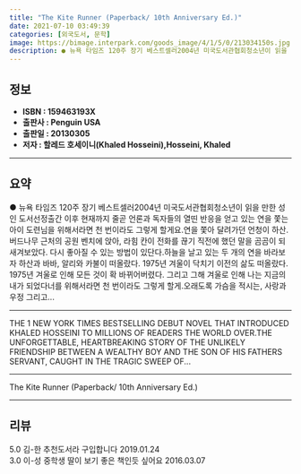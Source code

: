 ```yaml
---
title: "The Kite Runner (Paperback/ 10th Anniversary Ed.)"
date: 2021-07-10 03:49:39
categories: [외국도서, 문학]
image: https://bimage.interpark.com/goods_image/4/1/5/0/213034150s.jpg
description: ● 뉴욕 타임즈 120주 장기 베스트셀러2004년 미국도서관협회청소년이 읽을 만한 성인 도서선정출간 이후 현재까지 줄곧 언론과 독자들의 열띤 반응을 얻고 있는 연을 쫓는 아이 도련님을 위해서라면 천 번이라도 그렇게 할게요.연을 쫓아 달려가던 언청이 하산. 버드나무 근처의 공원 벤치에
---
```


## **정보**

- **ISBN : 159463193X**
- **출판사 : Penguin USA**
- **출판일 : 20130305**
- **저자 : 할레드 호세이니(Khaled Hosseini),Hosseini, Khaled**

------



## **요약**

●  뉴욕 타임즈 120주 장기 베스트셀러2004년 미국도서관협회청소년이 읽을 만한 성인 도서선정출간 이후 현재까지 줄곧 언론과 독자들의 열띤 반응을 얻고 있는 연을 쫓는 아이 도련님을 위해서라면 천 번이라도 그렇게 할게요.연을 쫓아 달려가던 언청이 하산. 버드나무 근처의 공원 벤치에 앉아, 라힘 칸이 전화를 끊기 직전에 했던 말을 곰곰이 되새겨보았다. 다시 좋아질 수 있는 방법이 있단다.하늘을 날고 있는 두 개의 연을 바라보자 하산과 바바, 알리와 카불이 떠올랐다. 1975년 겨울이 닥치기 이전의 삶도 떠올랐다. 1975년 겨울로 인해 모든 것이 확 바뀌어버렸다. 그리고 그해 겨울로 인해 나는 지금의 내가 되었다너를 위해서라면 천 번이라도 그렇게 할게.오래도록 가슴을 적시는, 사랑과 우정 그리고...

------

THE 1 NEW YORK TIMES BESTSELLING DEBUT NOVEL THAT INTRODUCED KHALED HOSSEINI TO MILLIONS OF READERS THE WORLD OVER.THE UNFORGETTABLE, HEARTBREAKING STORY OF THE UNLIKELY FRIENDSHIP BETWEEN A WEALTHY BOY AND THE SON OF HIS FATHERS SERVANT, CAUGHT IN THE TRAGIC SWEEP OF... 

------


The Kite Runner (Paperback/ 10th Anniversary Ed.) 

------


## **리뷰** 

5.0 김-한 추천도서라 구입합니다 2019.01.24 <br/>3.0 이-성 중학생 딸이 보기 좋은 책인듯 싶어요 2016.03.07 <br/>